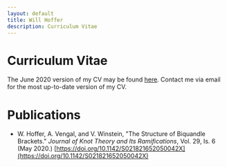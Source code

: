 ```yaml
---
layout: default
title: Will Hoffer
description: Curriculum Vitae
---
```


# Curriculum Vitae

The June 2020 version of my CV may be found [here](https://willhoffer.com/uploads/media/default/Curriculum%20Vitae%20of%20Will%20Hoffer%2C%20August%202020%20(Online).pdf). Contact me via email for the most up-to-date version of my CV.

# Publications

- W. Hoffer, A. Vengal, and V. Winstein, "The Structure of Biquandle Brackets." *Journal of Knot Theory and Its Ramifications*, Vol. 29, Is. 6 (May 2020.)  [https://doi.org/10.1142/S021821652050042X](https://doi.org/10.1142/S021821652050042X)
